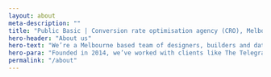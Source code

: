 ```yaml
---
layout: about
meta-description: ""
title: "Public Basic | Conversion rate optimisation agency (CRO), Melbourne"
hero-header: "About us"
hero-text: "We’re a Melbourne based team of designers, builders and data driven optimisers"
hero-para: "Founded in 2014, we’ve worked with clients like The Telegraph, EE, Kmart to improve their websites and apps to make them easier to use, more intutive and more profitable."
permalink: "/about"
---
```


